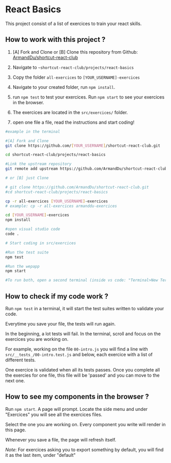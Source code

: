 # React Basics

This project consist of a list of exercices to train your react skills.


## How to work with this project ?

1. [A] Fork and Clone or [B] Clone this repository from Github: [ArmandDu/shortcut-react-club](https://github.com/ArmandDu/shortcut-react-club)

2. Navigate to `~shortcut-react-club/projects/react-basics`

3. Copy the folder `all-exercices` to `[YOUR_USERNAME]-exercices`

4. Navigate to your created folder, run `npm install`.

5. run `npm test` to test your exercices. Run `npm start` to see your exercices in the browser.

6. The exercices are located in the `src/exercices/` folder.

7. open one file a file, read the instructions and start coding!


```bash
#example in the terminal

#[A] Fork and Clone
git clone https://github.com/[YOUR_USERNAME]/shortcut-react-club.git

cd shortcut-react-club/projects/react-basics

#Link the upstream repository
git remote add upstream https://github.com/ArmandDu/shortcut-react-club.git

# or [B] just Clone

# git clone https://github.com/ArmandDu/shortcut-react-club.git
#cd shortcut-react-club/projects/react-basics

cp -r all-exercices [YOUR_USERNAME]-exercices
# example: cp -r all-exercices armanddu-exercices

cd [YOUR_USERNAME]-exercices
npm install

#open visual studio code
code .

# Start coding in src/exercices

#Run the test suite
npm test

#Run the wepapp
npm start

#To run both, open a second terminal (inside vs code: "Terminal>New Terminal", then "Terminal>Split Terminal")

``` 

## How to check if my code work ?

Run `npm test` in a terminal, it will start the test suites written to validate your code.

Everytime you save your file, the tests will run again.

In the beginning, a lot tests will fail. In the terminal, scroll and focus on the exercices you are working on.

For example, working on the file `00-intro.js` you will find a line with `src/__tests_/00-intro.test.js` and below, each exercice with a list of different tests.

One exercice is validated when all its tests passes.
Once you complete all the exercies for one file, this file will be 'passed' and you can move to the next one.


## How to see my components in the browser ?

Run `npm start`. A page will prompt. Locate the side menu and under "Exercices" you will see all the exercices files.

Select the one you are working on. Every component you write will render in this page.

Whenever you save a file, the page will refresh itself.

*Note*: For exercices asking you to export something by default, you will find it as the last item, under "default"